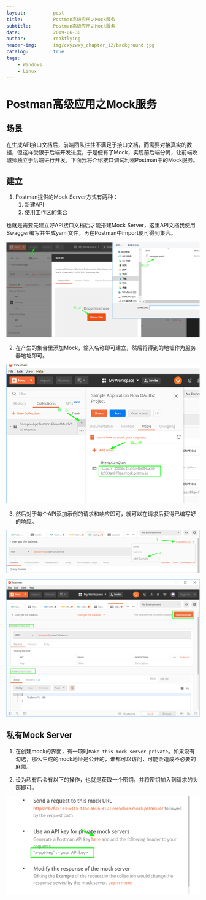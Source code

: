 ```yaml
---
layout:          post
title:           Postman高级应用之Mock服务
subtitle:        Postman高级应用之Mock服务
date:            2019-06-30
author:          rookflying
header-img:      img/cxyzwxy_chapter_12/background.jpg
catalog:         true
tags:
    - Windows
    - Linux
---
```


# Postman高级应用之Mock服务

## 场景

在生成API接口文档后，前端团队往往不满足于接口文档，而需要对接真实的数据，但这样受限于后端开发进度，于是便有了Mock，实现前后端分离，让前端攻城师独立于后端进行开发。下面我将介绍接口调试利器Postman中的Mock服务。

## 建立

1. Postman提供的Mock Server方式有两种：
    1. 新建API
    2. 使用工作区的集合

也就是需要先建立好API接口文档后才能搭建Mock Server，这里API文档我使用Swagger编写并生成yaml文件，再在Postman中import便可得到集合。

![step1](./Images/Mock/step1.png)

2. 在产生的集合里添加Mock，输入名称即可建立，然后将得到的地址作为服务器地址即可。

![step2](./Images/Mock/step2.png)

3. 然后对于每个API添加示例的请求和响应即可，就可以在请求后获得已编写好的响应。

![step3-1](./Images/Mock/step3-1.png)

![step3-2](./Images/Mock/step3-2.png)

## 私有Mock Server

1. 在创建mock的界面，有一项时`Make this mock server private`。如果没有勾选，那么生成的mock地址是公开的，谁都可以访问，可能会造成不必要的麻烦。

2. 设为私有后会有以下的操作，也就是获取一个密钥，并将密钥加入到请求的头部即可。

![private-mock](./Images/Mock/private-mock.png)